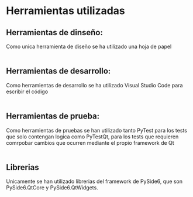# Herramientas utilizadas </br>
## Herramientas de dinseño: </br>
Como unica herramienta de diseño se ha utilizado una hoja de papel </br></br>
## Herramientas de desarrollo:</br>
Como herramientas de desarrollo se ha utilizado Visual Studio Code para escribir el código </br></br> 
## Herramientas de prueba:</br>
Como herramientas de pruebas se han utilizado tanto PyTest para los tests que solo contengan logica como PyTestQt,
para los tests que requieren comrpobar cambios que ocurren mediante el propio framework de Qt</br></br>
## Librerias</br>
Unicamente se han utilizado librerias del framework de PySide6, que son PySide6.QtCore y PySide6.QtWidgets.
